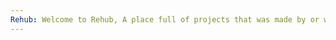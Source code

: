 ```yaml
---
Rehub: Welcome to Rehub, A place full of projects that was made by or with help of Reboy20000
---
```


